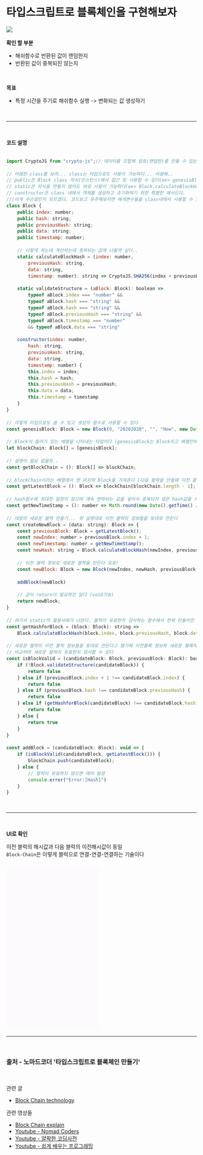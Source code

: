 # **타입스크립트로 블록체인을 구현해보자**

![](https://assets.coinmama.com/1.%20What%20is%20the%20purpuse%20of%20the%20blockchain.jpg)

**확인 할 부분**
- 해쉬함수로 반환된 값이 랜덤한지
- 반환된 값이 중복되진 않는지

<br/>

**목표**
- 특정 시간을 주기로 해쉬함수 실행 -> 변화되는 값 생성하기

<br/>

***
<br/>


**코드 설명**

```javascript

import CryptoJS from "crypto-js";// 데이터를 조합해 암호(랜덤한)를 만들 수 있는 라이브러리

// 어썸한 class를 보라... class는 타입으로도 사용이 가능하다... 어썸해..
// public은 Block class 자식(인스턴스)에서 접근 및 사용할 수 있다(ex> genesisBlock.hash 이런식으로 접근이 가능하다.)
// static은 자식을 만들지 않아도 바로 사용이 가능하다(ex> Block.calculateBlockHash 이런식으로 바로 접근가능. new Block() 어쩌구 노필요)
// constructor은 class 내에서 객체를 생성하고 초기화하기 위한 특별한 메서드다.
//(이게 무슨말인지 모르겠다. 코드보고 유추해보자면 매개변수들을 class내에서 사용할 수 있게 해주는 것 같은 느낌적인 느낌)
class Block {
    public index: number;
    public hash: string;
    public previousHash: string;
    public data: string;
    public timestamp: number;

    // 이렇게 하는데 계산하는데 중복되는 값에 나올까 싶다..
    static calculateBlockHash = (index: number,
        previousHash: string,
        data: string,
        timestamp: number): string => CryptoJS.SHA256(index + previousHash + data + timestamp).toString()

    static validateStructure = (aBlock: Block): boolean =>
        typeof aBlock.index === "number" &&
        typeof aBlock.hash === "string" &&
        typeof aBlock.hash === "string" &&
        typeof aBlock.previousHash === "string" &&
        typeof aBlock.timestamp === "number"
        && typeof aBlock.data === "string"

    constructor(index: number,
        hash: string,
        previousHash: string,
        data: string,
        timestamp: number) {
        this.index = index;
        this.hash = hash;
        this.previousHash = previousHash;
        this.data = data;
        this.timestamp = timestamp
    }
}

// 이렇게 타입으로도 쓸 수 있고 생성자 함수로 사용할 수 있다
const genesisBlock: Block = new Block(0, "20202020", "", "How", new Date().getTime())

// Block이 들어가 있는 배열을 나타내는 타입이다 (genesisBlock는 Block이고 배열안에 담겨져있다)
let blockChain: Block[] = [genesisBlock];

// 설명이 필요 없을듯..
const getBlockChain = (): Block[] => blockChain;

// blockChain이라는 배열에서 맨 마지막 Block을 가져온다 (다음 블럭을 만들때 이전 블럭의 정보를 필요로 하기 때문에)
const getLatestBlock = (): Block => blockChain[blockChain.length - 1];

// hash함수에 최대한 일정치 않으며 계속 변화되는 값을 넣어서 중복되지 않은 hash값을 계산해낸다
const getNewTimeStamp = (): number => Math.round(new Date().getTime() / 1000);

// 대망의 새로운 블럭 만들기... 위 설명대로 이전 블럭의 정보들을 토대로 만든다
const createNewBlock = (data: string): Block => {
    const previousBlock: Block = getLatestBlock();
    const newIndex: number = previousBlock.index + 1;
    const newTimestamp: number = getNewTimeStamp();
    const newHash: string = Block.calculateBlockHash(newIndex, previousBlock.hash, data, newTimestamp);

    // 이전 블럭 정보로 새로운 블럭을 만든다 요호!
    const newBlock: Block = new Block(newIndex, newHash, previousBlock.hash, data, newTimestamp);

    addBlock(newBlock)

    // 굳이 return이 필요하진 않다 (void가능)
    return newBlock;
}

// 여기서 static의 활용사례가 나온다. 블럭이 유효한지 검사하는 함수에서 현재 만들어진 블럭의 hash값을 계산한다
const getHashforBlock = (block: Block): string =>
    Block.calculateBlockHash(block.index, block.previousHash, block.data, block.timestamp)

// 새로운 블럭이 이전 블럭 정보들을 토대로 만든다고 했기에 이전블록 정보와 새로운 블록의 정보를
// 비교하며 새로운 블럭이 유효한지 검사할 수 있다
const isBlockValid = (candidateBlock: Block, previousBlock: Block): boolean => {
    if (!Block.validateStructure(candidateBlock)) {
        return false
    } else if (previousBlock.index + 1 !== candidateBlock.index) {
        return false
    } else if (previousBlock.hash !== candidateBlock.previousHash) {
        return false
    } else if (getHashforBlock(candidateBlock) !== candidateBlock.hash) {// 이 부분은 동일한 값을 넣었을 때 같은 
        return false                                                     // hash값을 계산해내는 가를 알아보는 구간이다
    } else {
        return true
    }
}

const addBlock = (candidateBlock: Block): void => {
    if (isBlockValid(candidateBlock, getLatestBlock())) {
        blockChain.push(candidateBlock);
    } else {
        // 블럭이 유효하지 않으면 에러 발생
        console.error("Error:[Hash]")
    }
}

```

<br/>

***
<br/>

**UI로 확인**
<br/>

이전 블럭의 해시값과 다음 블럭의 이전해시값이 동일<br/>
`Block-Chain`은 이렇게 블럭으로 연결-연결-연결하는 기술이다
<br/>
<br/>

<img src="./src/dist/blockChain.gif" />

<br/>

***
<br/>

### **출처 - 노마드코더 '타입스크립트로 블록체인 만들기'**

<br/>

관련 글

- <a href="https://www.investopedia.com/terms/b/blockchain.asp" target="_blank">Block Chain technology</a><br/>

관련 영상들

- <a href="https://youtu.be/SWqhXzC_9NA" target="_blank">Block Chain explain</a><br/>
- <a href="https://youtu.be/h7LU7_9XMUs" target="_blank">Youtube - Nomad Coders</a><br/>
- <a href="https://youtu.be/00XEba_m8xM" target="_blank">Youtube - 얄팍한 코딩사전</a><br/>
- <a href="https://youtu.be/ybJW3LF7pkU" target="_blank">Youtube - 쉽게 배우는 프로그래밍</a>